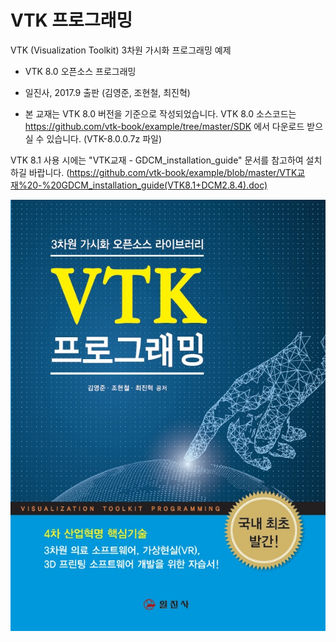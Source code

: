 # VTK 프로그래밍
VTK (Visualization Toolkit) 3차원 가시화 프로그래밍 예제

- VTK 8.0 오픈소스 프로그래밍

- 일진사, 2017.9 출판 (김영준, 조현철, 최진혁)

* 본 교재는 VTK 8.0 버전을 기준으로 작성되었습니다. 
VTK 8.0 소스코드는 https://github.com/vtk-book/example/tree/master/SDK 에서 다운로드 받으실 수 있습니다.
(VTK-8.0.0.7z 파일)

VTK 8.1 사용 시에는 "VTK교재 - GDCM_installation_guide" 문서를 참고하여 설치하길 바랍니다.
(https://github.com/vtk-book/example/blob/master/VTK교재%20-%20GDCM_installation_guide(VTK8.1+DCM2.8.4).doc)

![Alt text](/vtk_book.jpg "VTK 프로그래밍 (일진사)")
